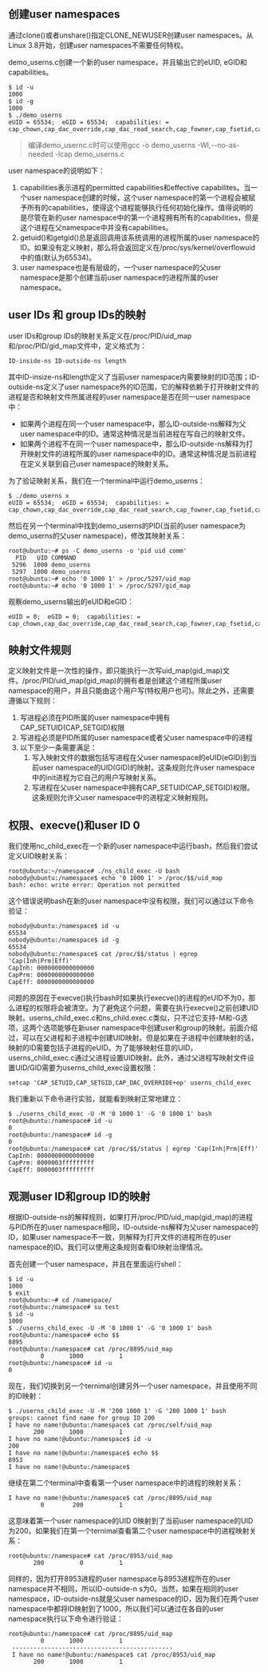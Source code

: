 ##  创建user namespaces

通过clone()或者unshare()指定CLONE_NEWUSER创建user namespaces。从Linux 3.8开始，创建user namespaces不需要任何特权。



demo_userns.c创建一个新的user namespace，并且输出它的eUID, eGID和capabilities。

```
$ id -u
1000
$ id -g
1000
$ ./demo_userns
eUID = 65534;  eGID = 65534;  capabilities: = cap_chown,cap_dac_override,cap_dac_read_search,cap_fowner,cap_fsetid,cap_kill,cap_setgid,cap_setuid,cap_setpcap,cap_linux_immutable,cap_net_bind_service,cap_net_broadcast,cap_net_admin,cap_net_raw,cap_ipc_lock,cap_ipc_owner,cap_sys_module,cap_sys_rawio,cap_sys_chroot,cap_sys_ptrace,cap_sys_pacct,cap_sys_admin,cap_sys_boot,cap_sys_nice,cap_sys_resource,cap_sys_time,cap_sys_tty_config,cap_mknod,cap_lease,cap_audit_write,cap_audit_control,cap_setfcap,cap_mac_override,cap_mac_admin,cap_syslog,cap_wake_alarm,cap_block_suspend,cap_audit_read+ep
```

> 编译demo_usernc.c时可以使用gcc -o demo_userns -Wl,--no-as-needed -lcap demo_userns.c

user namespace的说明如下：

1. capabilities表示进程的permitted capabilities和effective capabilites。当一个user namespace创建的时候，这个user namespace的第一个进程会被赋予所有的capabilities，使得这个进程能够执行任何初始化操作。值得说明的是尽管在新的user namespace中的第一个进程拥有所有的capabilities，但是这个进程在父namespace中并没有capabilities。
2. getuid()和getgid()总是返回调用该系统调用的进程所属的user namespace的ID。如果没有定义映射，那么将会返回定义在/proc/sys/kernel/overflowuid中的值(默认为65534)。
3. user namespace也是有层级的，一个user namespace的父user namespace是那个创建当前user namespace的进程所属的user namespace。

## user IDs 和 group IDs的映射

user IDs和group IDs的映射关系定义在/proc/PID/uid_map和/proc/PID/gid_map文件中，定义格式为：

```
ID-inside-ns ID-outside-ns length
```

其中ID-insize-ns和length定义了当前user namespace内需要映射的ID范围；ID-outside-ns定义了user namespace外的ID范围，它的解释依赖于打开映射文件的进程是否和映射文件所属进程的user namespace是否在同一user namespace中：

* 如果两个进程在同一个user namespace中，那么ID-outside-ns解释为父user namespace中的ID。通常这种情况是当前进程在写自己的映射文件。
* 如果两个进程不在同一个user namespace中，那么ID-outside-ns解释为打开映射文件的进程所属的user namespace中的ID。通常这种情况是当前进程在定义关联到自己user namespace的映射关系。



为了验证映射关系，我们在一个terminal中运行demo_userns：

```
$ ./demo_userns x
eUID = 65534;  eGID = 65534;  capabilities: = cap_chown,cap_dac_override,cap_dac_read_search,cap_fowner,cap_fsetid,cap_kill,cap_setgid,cap_setuid,cap_setpcap,cap_linux_immutable,cap_net_bind_service,cap_net_broadcast,cap_net_admin,cap_net_raw,cap_ipc_lock,cap_ipc_owner,cap_sys_module,cap_sys_rawio,cap_sys_chroot,cap_sys_ptrace,cap_sys_pacct,cap_sys_admin,cap_sys_boot,cap_sys_nice,cap_sys_resource,cap_sys_time,cap_sys_tty_config,cap_mknod,cap_lease,cap_audit_write,cap_audit_control,cap_setfcap,cap_mac_override,cap_mac_admin,cap_syslog,cap_wake_alarm,cap_block_suspend,cap_audit_read+ep
```

然后在另一个terminal中找到demo_userns的PID(当前的user namespace为demo_userns的父user namespace)，修改其映射关系：

```
root@ubuntu:~# ps -C demo_userns -o 'pid uid comm'
  PID   UID COMMAND
 5296  1000 demo_userns
 5297  1000 demo_userns
root@ubuntu:~# echo '0 1000 1' > /proc/5297/uid_map
root@ubuntu:~# echo '0 1000 1' > /proc/5297/gid_map
```

观察demo_userns输出的eUID和eGID：

```
eUID = 0;  eGID = 0;  capabilities: = cap_chown,cap_dac_override,cap_dac_read_search,cap_fowner,cap_fsetid,cap_kill,cap_setgid,cap_setuid,cap_setpcap,cap_linux_immutable,cap_net_bind_service,cap_net_broadcast,cap_net_admin,cap_net_raw,cap_ipc_lock,cap_ipc_owner,cap_sys_module,cap_sys_rawio,cap_sys_chroot,cap_sys_ptrace,cap_sys_pacct,cap_sys_admin,cap_sys_boot,cap_sys_nice,cap_sys_resource,cap_sys_time,cap_sys_tty_config,cap_mknod,cap_lease,cap_audit_write,cap_audit_control,cap_setfcap,cap_mac_override,cap_mac_admin,cap_syslog,cap_wake_alarm,cap_block_suspend,cap_audit_read+ep
```



## 映射文件规则

定义映射文件是一次性的操作，即只能执行一次写uid_map(gid_map)文件。/proc/PID/uid_map(gid_map)的拥有者是创建这个进程所属user namespace的用户，并且只能由这个用户写(特权用户也可)。除此之外，还需要遵循以下规则：

1. 写进程必须在PID所属的user namespace中拥有CAP_SETUID(CAP_SETGID)权限
2. 写进程必须是PID所属的user namespace或者父user namespace中的进程
3. 以下至少一条需要满足：
   1. 写入映射文件的数据包括写进程在父user namespace的eUID(eGID)到当前user namespace的UID(GID)的映射。这条规则允许user namespace中的init进程为它自己的用户写映射关系。
   2. 写进程在父user namespace中拥有CAP_SETUID(CAP_SETGID)权限。这条规则允许父user namespace中的进程定义映射规则。



## 权限、execve()和user ID 0

我们使用nc_child_exec在一个新的user namespace中运行bash，然后我们尝试定义UID映射关系：

```
root@ubuntu:~/namespace# ./ns_child_exec -U bash
nobody@ubuntu:/namespace$ echo '0 1000 1' > /proc/$$/uid_map
bash: echo: write error: Operation not permitted
```

这个错误说明bash在新的user namespace中没有权限，我们可以通过以下命令验证：

```
nobody@ubuntu:/namespace$ id -u
65534
nobody@ubuntu:/namespace$ id -g
65534
nobody@ubuntu:/namespace$ cat /proc/$$/status | egrep 'Cap(Inh|Prm|Eff)'
CapInh:	0000000000000000
CapPrm:	0000000000000000
CapEff:	0000000000000000
```

问题的原因在于execve()执行bash时如果执行execve()的进程的eUID不为0，那么进程的权限将会被清空。为了避免这个问题，需要在执行execve()之前创建UID映射。userns_child_exec.c和ns_child.exec.c类似，只不过它支持-M和-G选项，这两个选项能够在新user namespace中创建user和group的映射。前面介绍过，可以在父进程和子进程中创建UID映射。但是如果在子进程中创建映射的话，映射的ID需要包括子进程的eUID。为了能够映射任意的UID，userns_child_exec.c通过父进程设置UID映射。此外，通过父进程写映射文件设置UID/GID需要为userns_child_exec设置权限：

```
setcap 'CAP_SETUID,CAP_SETGID,CAP_DAC_OVERRIDE+ep' userns_child_exec
```

我们重新以下命令进行实验，就能看到映射正常地建立：

```
$ ./userns_child_exec -U -M '0 1000 1' -G '0 1000 1' bash
root@ubuntu:/namespace# id -u
0
root@ubuntu:/namespace# id -g
0
root@ubuntu:/namespace# cat /proc/$$/status | egrep 'Cap(Inh|Prm|Eff)'
CapInh:	0000000000000000
CapPrm:	0000003fffffffff
CapEff:	0000003fffffffff
```

## 观测user ID和group ID的映射

根据ID-outside-ns的解释规则，如果打开/proc/PID/uid_map(gid_map)的进程与PID所在的user namespace相同，ID-outside-ns解释为父user namespace的ID，如果user namespace不一致，则解释为打开文件的进程所在的user namespace的ID。我们可以使用这条规则查看ID映射治理情况。



首先创建一个user namespace，并且在里面运行shell：

```
$ id -u
1000
$ exit
root@ubuntu:~# cd /namespace/
root@ubuntu:/namespace# su test
$ id -u
1000
$ ./userns_child_exec -U -M '0 1000 1' -G '0 1000 1' bash
root@ubuntu:/namespace# echo $$
8895
root@ubuntu:/namespace# cat /proc/8895/uid_map
         0       1000          1
root@ubuntu:/namespace# id -u
0
```

现在，我们切换到另一个ternimal创建另外一个user namespace，并且使用不同的ID映射：

```
$ ./userns_child_exec -U -M '200 1000 1' -G '200 1000 1' bash
groups: cannot find name for group ID 200
I have no name!@ubuntu:/namespace$ cat /proc/self/uid_map
       200       1000          1
I have no name!@ubuntu:/namespace$ id -u
200
I have no name!@ubuntu:/namespace$ echo $$
8953
I have no name!@ubuntu:/namespace$
```

继续在第二个terminal中查看第一个user namespace中的进程的映射关系：

```
I have no name!@ubuntu:/namespace$ cat /proc/8895/uid_map
         0        200          1
```

这意味着第一个user namespace的UID 0映射到了当前user namespace的UID为200。如果我们在第一个ternimal查看第二个user namespace中的进程映射关系：

```
root@ubuntu:/namespace# cat /proc/8953/uid_map
       200          0          1
```

同样的，因为打开8953进程的user namespace与8953进程所在的user namespace并不相同，所以ID-outside-n s为0。当然，如果在相同的user namespace，ID-outside-ns就是父user namespace的ID，因为我们在两个user namespace中都将ID映射到了1000，所以我们可以通过在各自的user namespace执行以下命令进行验证：

```
root@ubuntu:/namespace# cat /proc/8895/uid_map
         0       1000          1
 ---------------------------------------------
 I have no name!@ubuntu:/namespace$ cat /proc/8953/uid_map
       200       1000          1
```

